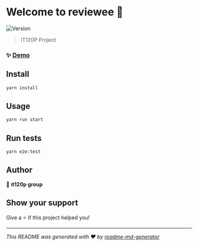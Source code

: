 # Welcome to reviewee 👋
![Version](https://img.shields.io/badge/version-0.1.0-blue.svg?cacheSeconds=2592000)

> IT120P Project

### ✨ [Demo](https://reviewee.vercel.app)

## Install

```sh
yarn install
```

## Usage

```sh
yarn run start
```

## Run tests

```sh
yarn e2e:test
```

## Author

👤 **it120p group**


## Show your support

Give a ⭐️ if this project helped you!


***
_This README was generated with ❤️ by [readme-md-generator](https://github.com/kefranabg/readme-md-generator)_
